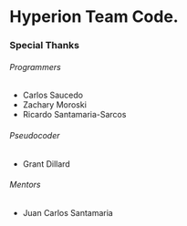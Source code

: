 Hyperion Team Code.
======

### Special Thanks
###### Programmers
* Carlos Saucedo
* Zachary Moroski
* Ricardo Santamaria-Sarcos

###### Pseudocoder
* Grant Dillard

###### Mentors
* Juan Carlos Santamaria
